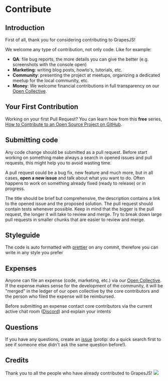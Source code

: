# Contribute

## Introduction

First of all, thank you for considering contributing to GrapesJS!

We welcome any type of contribution, not only code. Like for example:
- **QA**: file bug reports, the more details you can give the better (e.g. screenshots with the console open)
- **Marketing**: writing blog posts, howto's, tutorials, etc.
- **Community**: presenting the project at meetups, organizing a dedicated meetup for the local community, etc.
- **Money**: We welcome financial contributions in full transparency on our [Open Collective].


## Your First Contribution

Working on your first Pull Request? You can learn how from this **free** series, [How to Contribute to an Open Source Project on GitHub](https://app.egghead.io/playlists/how-to-contribute-to-an-open-source-project-on-github).


## Submitting code

Any code change should be submitted as a pull request. Before start working on something make always a search in opened issues and pull requests, this might help you to avoid wasting time.

A pull request could be a bug fix, new feature and much more, but in all cases, **open a new issue** and talk about what you want to do. Often happens to work on something already fixed (ready to release) or in progress.

The title should be brief but comprehensive, the description contains a link to the opened issue and the proposed solution. The pull request should contain tests whenever possible. Keep in mind that the bigger is the pull request, the longer it will take to review and merge. Try to break down large pull requests in smaller chunks that are easier to review and merge.


## Styleguide

The code is auto formatted with [prettier](https://github.com/prettier/prettier) on any commit, therefore you can write in any style you prefer


## Expenses

Anyone can file an expense (code, marketing, etc.) via our [Open Collective]. If the expense makes sense for the development of the community, it will be "merged" in the ledger of our open collective by the core contributors and the person who filed the expense will be reimbursed.

Before submitting an expense contact core contributors via the current active chat room ([Discord](https://discord.gg/QAbgGXq)) and explain your intents


## Questions

If you have any questions, create an [issue](https://github.com/artf/grapesjs/issues) (protip: do a quick search first to see if someone else didn't ask the same question before!).



## Credits

Thank you to all the people who have already contributed to GrapesJS!
<a href="/artf/grapesjs/graphs/contributors"><img src="https://opencollective.com/grapesjs/contributors.svg?width=890" /></a>


[Open Collective]: <https://opencollective.com/grapesjs>
